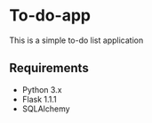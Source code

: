 # To-do-app
This is a simple to-do list application

## Requirements
* Python 3.x
* Flask 1.1.1
* SQLAlchemy